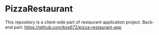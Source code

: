 # PizzaRestaurant

This repository is a client-side part of restaurant application project.
Back-end part: https://github.com/kos672/pizza-restaurant-app
